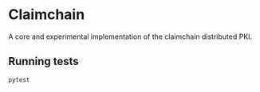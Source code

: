 # Claimchain
A core and experimental implementation of the claimchain distributed PKI.

## Running tests

    pytest

